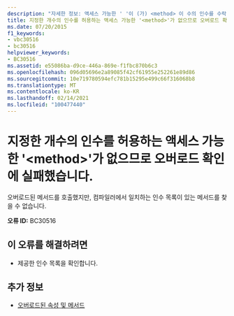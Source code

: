```yaml
---
description: "자세한 정보: 액세스 가능한 ' '이 (가) <method> 이 수의 인수를 수락 하기 때문에 오버 로드 확인에 실패 했습니다."
title: 지정한 개수의 인수를 허용하는 액세스 가능한 '<method>'가 없으므로 오버로드 확인에 실패했습니다.
ms.date: 07/20/2015
f1_keywords:
- vbc30516
- bc30516
helpviewer_keywords:
- BC30516
ms.assetid: e55086ba-d9ce-446a-869e-f1fbc870b6c3
ms.openlocfilehash: 096d05696e2a89085f42cf61955e252261e89d86
ms.sourcegitcommit: 10e719780594efc781b15295e499c66f316068b8
ms.translationtype: MT
ms.contentlocale: ko-KR
ms.lasthandoff: 02/14/2021
ms.locfileid: "100477440"
---
```

# <a name="overload-resolution-failed-because-no-accessible-method-accepts-this-number-of-arguments"></a>지정한 개수의 인수를 허용하는 액세스 가능한 '\<method>'가 없으므로 오버로드 확인에 실패했습니다.

오버로드된 메서드를 호출했지만, 컴파일러에서 일치하는 인수 목록이 있는 메서드를 찾을 수 없습니다.  
  
 **오류 ID:** BC30516  
  
## <a name="to-correct-this-error"></a>이 오류를 해결하려면  
  
- 제공한 인수 목록을 확인합니다.  
  
## <a name="see-also"></a>추가 정보

- [오버로드된 속성 및 메서드](../programming-guide/language-features/objects-and-classes/overloaded-properties-and-methods.md)
